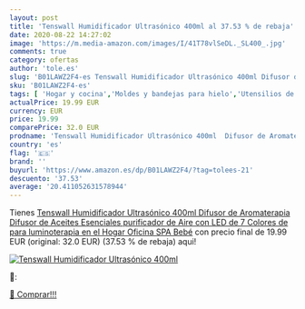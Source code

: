 ```yaml
---
layout: post
title: 'Tenswall Humidificador Ultrasónico 400ml al 37.53 % de rebaja'
date: 2020-08-22 14:27:02
image: 'https://m.media-amazon.com/images/I/41T78vlSeDL._SL400_.jpg'
comments: true
category: ofertas
author: 'tole.es'
slug: 'B01LAWZ2F4-es Tenswall Humidificador Ultrasónico 400ml Difusor de...'
sku: 'B01LAWZ2F4-es'
tags: [ 'Hogar y cocina','Moldes y bandejas para hielo','Utensilios de bar','Utensilios de cocina','bebé', ]
actualPrice: 19.99 EUR
currency: EUR
price: 19.99
comparePrice: 32.0 EUR
prodname: 'Tenswall Humidificador Ultrasónico 400ml  Difusor de Aromaterapia  Difusor de Aceites Esenciales  purificador de Aire con LED de 7 Colores de para luminoterapia en el Hogar  Oficina  SPA  Bebé'
country: 'es'
flag: '🇪🇸'
brand: ''
buyurl: 'https://www.amazon.es/dp/B01LAWZ2F4/?tag=tolees-21'
descuento: '37.53'
average: '20.411052631578944'
---
```


Tienes [Tenswall Humidificador Ultrasónico 400ml  Difusor de Aromaterapia  Difusor de Aceites Esenciales  purificador de Aire con LED de 7 Colores de para luminoterapia en el Hogar  Oficina  SPA  Bebé](https://www.amazon.es/dp/B01LAWZ2F4/?tag=tolees-21) con precio final de  19.99 EUR (original: 32.0 EUR) (37.53 %  de rebaja) aqui!

[![Tenswall Humidificador Ultrasónico 400ml](https://m.media-amazon.com/images/I/41T78vlSeDL._SL400_.jpg)](https://www.amazon.es/dp/B01LAWZ2F4/?tag=tolees-21)

🔎:


[🛒 Comprar!!!](https://www.amazon.es/dp/B01LAWZ2F4/?tag=tolees-21)
